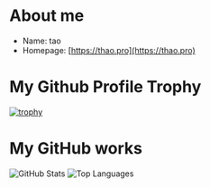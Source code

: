 # About me

- Name: tao
- Homepage: [https://thao.pro](https://thao.pro)

# My Github Profile Trophy

[![trophy](https://github-profile-trophy.vercel.app/?username=thao0108)](https://github.com/thao0108/thao0108)

# My GitHub works

![GitHub Stats](https://github-readme-stats.vercel.app/api?username=thao0108&count_private=true&show_icons=true&theme=radical)
![Top Languages](https://github-readme-stats.vercel.app/api/top-langs/?username=thao0108&layout=compact&theme=radical)
